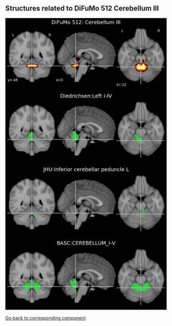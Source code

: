 


## Structures related to DiFuMo 512 Cerebellum III

![218](218.jpg "Structures related to DiFuMo 512 Cerebellum III")

[Go back to corresponding component](https://parietal-inria.github.io/DiFuMo/512/html/218.html)